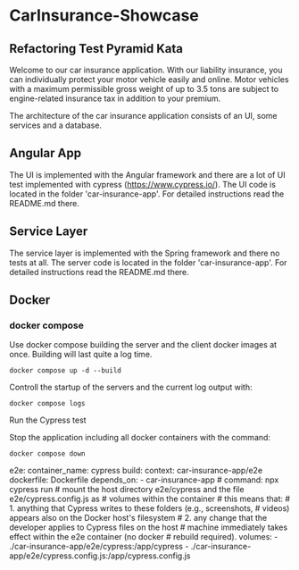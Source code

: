 # CarInsurance-Showcase

## Refactoring Test Pyramid Kata

Welcome to our car insurance application. With our liability insurance, you can individually protect your motor vehicle easily and online. Motor vehicles with a maximum permissible gross weight of up to 3.5 tons are subject to engine-related insurance tax in addition to your premium.

The architecture of the car insurance application consists of an UI, some services and a database.

## Angular App
The UI is implemented with the Angular framework and there are a lot of UI test implemented with cypress (https://www.cypress.io/). The UI code is located in the folder 'car-insurance-app'. For detailed instructions read the README.md there.

## Service Layer
The service layer is implemented with the Spring framework and there no tests at all. The server code is located in the folder 'car-insurance-app'. For detailed instructions read the README.md there.

## Docker

### docker compose

Use docker compose building the server and the client docker images at once. Building will last quite a log time.

`docker compose up -d --build`

Controll the startup of the servers and the current log output with: 

`docker compose logs`

Run the Cypress test 



Stop the application including all docker containers with the command:

`docker compose down`



  e2e:
    container_name: cypress
    build:
      context: car-insurance-app/e2e
      dockerfile: Dockerfile
    depends_on:
      - car-insurance-app
    # command: npx cypress run
    # mount the host directory e2e/cypress and the file e2e/cypress.config.js as
    # volumes within the container
    # this means that:
    #  1. anything that Cypress writes to these folders (e.g., screenshots,
    #     videos) appears also on the Docker host's filesystem
    #  2. any change that the developer applies to Cypress files on the host
    #     machine immediately takes effect within the e2e container (no docker
    #     rebuild required).
    volumes:
      - ./car-insurance-app/e2e/cypress:/app/cypress
      - ./car-insurance-app/e2e/cypress.config.js:/app/cypress.config.js